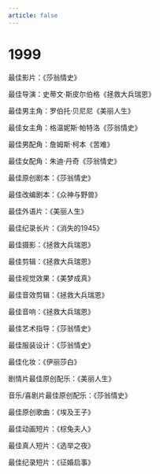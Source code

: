 ```yaml
---
article: false
---
```


# 1999

最佳影片：《莎翁情史》

最佳导演：史蒂文·斯皮尔伯格《拯救大兵瑞恩》

最佳男主角：罗伯托·贝尼尼《美丽人生》

最佳女主角：格温妮斯·帕特洛《莎翁情史》

最佳男配角：詹姆斯·柯本《苦难》

最佳女配角：朱迪·丹奇《莎翁情史》

最佳原创剧本：《莎翁情史》

最佳改编剧本：《众神与野兽》

最佳外语片：《美丽人生》

最佳纪录长片：《消失的1945》

最佳摄影：《拯救大兵瑞恩》

最佳剪辑：《拯救大兵瑞恩》

最佳视觉效果：《美梦成真》

最佳音效剪辑：《拯救大兵瑞恩》

最佳音响：《拯救大兵瑞恩》

最佳艺术指导：《莎翁情史》

最佳服装设计：《莎翁情史》

最佳化妆：《伊丽莎白》

剧情片最佳原创配乐：《美丽人生》

音乐/喜剧片最佳原创配乐：《莎翁情史》

最佳原创歌曲：《埃及王子》

最佳动画短片：《棕兔夫人》

最佳真人短片：《选举之夜》

最佳纪录短片：《征婚启事》